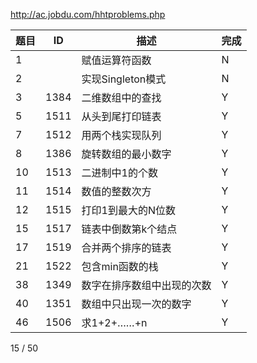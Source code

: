 http://ac.jobdu.com/hhtproblems.php

题目     | ID    | 描述|完成
-------|--------|----|-----
1||赋值运算符函数|N
2||实现Singleton模式|N
3|1384|二维数组中的查找|Y
5|1511|从头到尾打印链表|Y
7|1512|用两个栈实现队列|Y
8|1386|旋转数组的最小数字|Y
10|1513|二进制中1的个数|Y
11|1514|数值的整数次方|Y
12|1515|打印1到最大的N位数|Y
15|1517|链表中倒数第k个结点|Y
17|1519|合并两个排序的链表|Y
21|1522|包含min函数的栈|Y
38|1349|数字在排序数组中出现的次数|Y
40|1351|数组中只出现一次的数字|Y
46|1506|求1+2+……+n|Y

15 / 50
